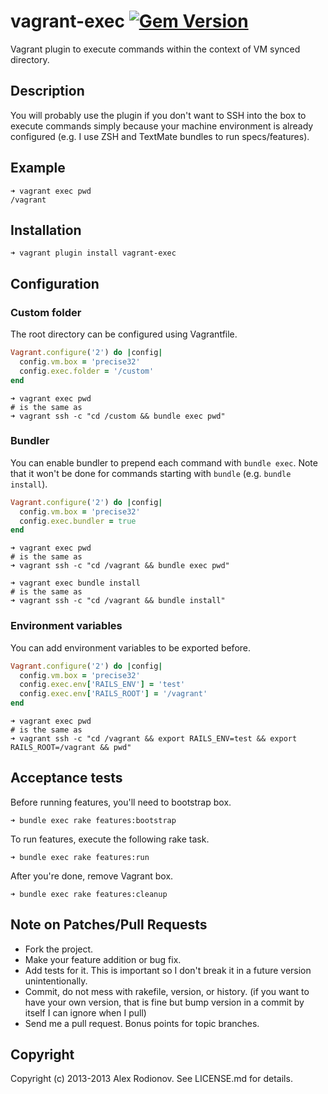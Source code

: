 vagrant-exec [![Gem Version](https://badge.fury.io/rb/vagrant-exec.png)](http://badge.fury.io/rb/vagrant-exec)
===============

Vagrant plugin to execute commands within the context of VM synced directory.

Description
-----------

You will probably use the plugin if you don't want to SSH into the box to execute commands simply because your machine environment is already configured (e.g. I use ZSH and TextMate bundles to run specs/features).

Example
-------

```shell
➜ vagrant exec pwd
/vagrant
```

Installation
------------

```shell
➜ vagrant plugin install vagrant-exec
```

Configuration
-------------

### Custom folder

The root directory can be configured using Vagrantfile.

```ruby
Vagrant.configure('2') do |config|
  config.vm.box = 'precise32'
  config.exec.folder = '/custom'
end
```

```shell
➜ vagrant exec pwd
# is the same as
➜ vagrant ssh -c "cd /custom && bundle exec pwd"
```

### Bundler

You can enable bundler to prepend each command with `bundle exec`. Note that it won't be done for commands starting with `bundle` (e.g. `bundle install`).

```ruby
Vagrant.configure('2') do |config|
  config.vm.box = 'precise32'
  config.exec.bundler = true
end
```

```shell
➜ vagrant exec pwd
# is the same as
➜ vagrant ssh -c "cd /vagrant && bundle exec pwd"

➜ vagrant exec bundle install
# is the same as
➜ vagrant ssh -c "cd /vagrant && bundle install"
```

### Environment variables

You can add environment variables to be exported before.

```ruby
Vagrant.configure('2') do |config|
  config.vm.box = 'precise32'
  config.exec.env['RAILS_ENV'] = 'test'
  config.exec.env['RAILS_ROOT'] = '/vagrant'
end
```

```shell
➜ vagrant exec pwd
# is the same as
➜ vagrant ssh -c "cd /vagrant && export RAILS_ENV=test && export RAILS_ROOT=/vagrant && pwd"
```

Acceptance tests
----------------

Before running features, you'll need to bootstrap box.

```shell
➜ bundle exec rake features:bootstrap
```

To run features, execute the following rake task.

```shell
➜ bundle exec rake features:run
```

After you're done, remove Vagrant box.

```shell
➜ bundle exec rake features:cleanup
```

Note on Patches/Pull Requests
-----------------------------

* Fork the project.
* Make your feature addition or bug fix.
* Add tests for it. This is important so I don't break it in a future version unintentionally.
* Commit, do not mess with rakefile, version, or history. (if you want to have your own version, that is fine but bump version in a commit by itself I can ignore when I pull)
* Send me a pull request. Bonus points for topic branches.

Copyright
---------

Copyright (c) 2013-2013 Alex Rodionov. See LICENSE.md for details.
